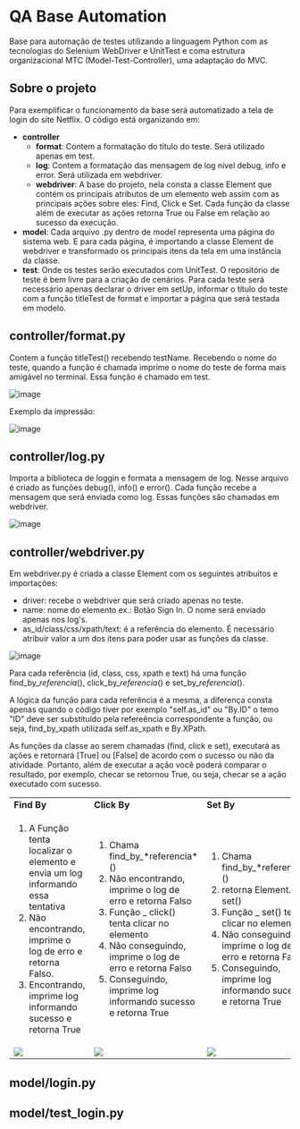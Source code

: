 # QA Base Automation
Base para automação de testes utilizando a linguagem Python com as tecnologias do Selenium WebDriver e UnitTest e coma estrutura organizacional MTC (Model-Test-Controller), uma adaptação do MVC.

## Sobre o projeto
Para exemplificar o funcionamento da base será automatizado a tela de login do site Netflix. O código está organizando em:
- <b>controller</b>
  - <b>format</b>: Contem a formatação do título do teste. Será utilizado apenas em test.
  - <b>log</b>: Contem a formatação das mensagem de log nível debug, info e error. Será utilizada em webdriver.
  - <b>webdriver</b>: A base do projeto, nela consta a classe Element que contém os principais atributos de um elemento web assim com as principais ações sobre eles: Find, Click e Set. Cada função da classe além de executar as ações retorna True ou False em relação ao sucesso da execução.
- <b>model</b>: Cada arquivo .py dentro de model representa uma página do sistema web. E para cada página, é importando a classe Element de webdriver e transformado os principais itens da tela em uma instância da classe.
- <b>test</b>: Onde os testes serão executados com UnitTest. O repositório de teste é bem livre para a criação de cenários. Para cada teste será necessário apenas declarar o driver em setUp, informar o título do teste com a função titleTest de format e importar a página que será testada em modelo.

## controller/format.py
Contem a função titleTest() recebendo testName. Recebendo o nome do teste, quando a função é chamada imprime o nome do teste de forma mais amigável no terminal. Essa função é chamado em test.

![image](https://user-images.githubusercontent.com/51168329/159273023-2880848c-d6b8-454a-b2db-f8fe98f56021.png)

Exemplo da impressão:

![image](https://user-images.githubusercontent.com/51168329/159273892-50ac6a3b-3e70-4928-b1f6-55da4d154d3c.png)

## controller/log.py

Importa a biblioteca de loggin e formata a mensagem de log. Nesse arquivo é criado as funções debug(), info() e error(). Cada função recebe a mensagem que será enviada como log. Essas funções são chamadas em webdriver.

![image](https://user-images.githubusercontent.com/51168329/159275122-7bc33c6c-985a-47f3-9abb-8c4772db31ce.png)

## controller/webdriver.py

Em webdriver.py é criada a classe Element com os seguintes atribuitos e importações:
- driver: recebe o webdriver que será criado apenas no teste.
- name: nome do elemento ex.: Botão Sign In. O nome será enviado apenas nos log's. 
- as_id/class/css/xpath/text: é a referência do elemento. É necessário atribuir valor a um dos itens para poder usar as funções da classe. 

![image](https://user-images.githubusercontent.com/51168329/159277405-fc66fc4e-0098-4929-94a4-8551d7d63e0b.png)

Para cada referência (id, class, css, xpath e text) há uma função find_by_*referencia*(), click_by_*referencia*() e set_by_*referencia*(). 

A lógica da função para cada referência é a mesma, a diferença consta apenas quando o código tiver por exemplo "self.as_id" ou "By.ID" o temo "ID" deve ser substituído pela refereência correspondente a função, ou seja, find_by_xpath utilizada self.as_xpath e By.XPath.

As funções da classe ao serem chamadas (find, click e set), executará as ações e retornará [True] ou [False] de acordo com o sucesso ou não da atividade. Portanto, além de executar a ação você poderá comparar o resultado, por exemplo, checar se retornou True, ou seja, checar se a ação executado com sucesso.

<div align="center">
  <table>
    <tr>
      <td>
        <b>Find By</b>
      </td>
      <td>
        <b>Click By</b>
      </td>
      <td>
        <b>Set By</b>
      </td>
    </tr>
    <tr>
      <td>
        <ol>
          <li>A Função tenta localizar o elemento e envia um log informando essa tentativa</li>
          <li>Não encontrando, imprime o log de erro e retorna Falso.</li>
          <li>Encontrando, imprime log informando sucesso e retorna True</li>
        </ol>
      </td>
      <td>
        <ol>
          <li>Chama find_by_*referencia*()</li>
          <li>Não encontrando, imprime o log de erro e retorna Falso</li>
          <li>Função _ click() tenta clicar no elemento</li>
          <li>Não conseguindo, imprime o log de erro e retorna Falso</li>
          <li>Conseguindo, imprime log informando sucesso e retorna True</li>
        </ol>
      </td>
       <td>
         <ol>
          <li>Chama find_by_*referencia*()</li>
          <li>retorna Element._ set()</li>
          <li>Função _ set() tenta clicar no elemento</li>
          <li>Não conseguindo, imprime o log de erro e retorna Falso.</li>
          <li>Conseguindo, imprime log informando sucesso e retorna True</li>
        </ol>
      </td>
    </tr>
    <tr>
      <td>
        <img src="https://user-images.githubusercontent.com/51168329/159278822-1b0475e5-5246-4c67-80b9-e97e671c6cc1.png">
      </td>
      <td>
        <img src="https://user-images.githubusercontent.com/51168329/159283809-18a0948c-e909-47ae-bb3c-aeceb5b192ad.png">
      </td>
      <td>
        <img src="https://user-images.githubusercontent.com/51168329/159286842-b4dd4133-43dd-4e0b-aa1b-3f6314261a41.png">
      </td>
    </tr>
  </table>
</div>

## model/login.py
## model/test_login.py
